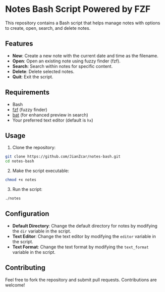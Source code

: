 # Notes Bash Script Powered by FZF

This repository contains a Bash script that helps manage notes with options to create, open, search, and delete notes.

## Features

- **New**: Create a new note with the current date and time as the filename.
- **Open**: Open an existing note using fuzzy finder (fzf).
- **Search**: Search within notes for specific content.
- **Delete**: Delete selected notes.
- **Quit**: Exit the script.

## Requirements

- Bash
- [fzf](https://github.com/junegunn/fzf) (fuzzy finder)
- [bat](https://github.com/sharkdp/bat) (for enhanced preview in search)
- Your preferred text editor (default is `hx`)

## Usage

1. Clone the repository:

```sh
git clone https://github.com/JianZcar/notes-bash.git
cd notes-bash
```

2. Make the script executable:

```sh
chmod +x notes
```

3. Run the script:

```sh
./notes
```

## Configuration

- **Default Directory**: Change the default directory for notes by modifying the `dir` variable in the script.
- **Text Editor**: Change the text editor by modifying the `editor` variable in the script.
- **Text Format**: Change the text format by modifying the `text_format` variable in the script.

## Contributing

Feel free to fork the repository and submit pull requests. Contributions are welcome!
